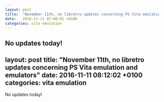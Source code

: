 ```yaml
---
layout: post
title:  "November 11th, no libretro updates concerning PS Vita emulation and emulators"
date:   2016-11-11 07:00:01 +0100
categories: vita emulation
---
```


No updates today!
---
layout: post
title:  "November 11th, no libretro updates concerning PS Vita emulation and emulators"
date:   2016-11-11 08:12:02 +0100
categories: vita emulation
---

No updates today!
